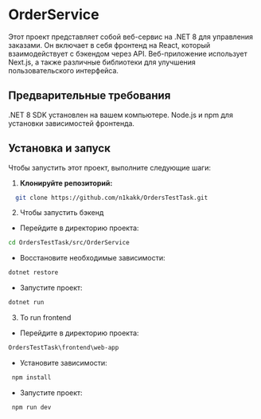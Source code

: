 # OrderService

Этот проект представляет собой веб-сервис на .NET 8 для управления заказами. Он включает в себя фронтенд на React, который взаимодействует с бэкендом через API. Веб-приложение использует Next.js, а также различные библиотеки для улучшения пользовательского интерфейса.

## Предварительные требования
.NET 8 SDK установлен на вашем компьютере.
Node.js и npm для установки зависимостей фронтенда.

## Установка и запуск
Чтобы запустить этот проект, выполните следующие шаги:

1. **Клонируйте репозиторий:**
```bash
  git clone https://github.com/n1kakk/OrdersTestTask.git
```
2. Чтобы запустить бэкенд
- Перейдите в директорию проекта:
  
```bash
cd OrdersTestTask/src/OrderService
```
- Восстановите необходимые зависимости:
  
```bash
dotnet restore
```
- Запустите проект:
  
```bash
dotnet run
```
3. To run frontend
- Перейдите в директорию проекта:
  
``` bash
OrdersTestTask\frontend\web-app
```
- Установите зависимости:
  
```bash
 npm install
```
- Запустите проект:
  
```bash
 npm run dev
```
